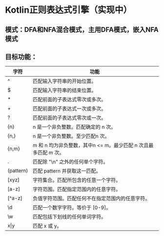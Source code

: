 # Kotlin正则表达式引擎（实现中）

## 模式：DFA和NFA混合模式，主用DFA模式，嵌入NFA模式

## 目标功能：

| 字符        | 功能                                       |
| --------- | ---------------------------------------- |
| ^         | 匹配输入字符串的开始位置。                            |
| $         | 匹配输入字符串的结束位置。                            |
| \*        | 匹配前面的子表达式零次或多次。                          |
| \+        | 匹配前面的子表达式一次或多次。                          |
| ?         | 匹配前面的子表达式零次或一次。                          |
| {n}       | n 是一个非负整数。匹配确定的 n 次。                     |
| {n,}      | n 是一个非负整数。至少匹配n 次。                       |
| {n,m}     | m 和 n 均为非负整数，其中n <= m。最少匹配 n 次且最多匹配 m 次。 |
| .         | 匹配除 "\n" 之外的任何单个字符。                      |
| (pattern) | 匹配 pattern 并获取这一匹配。                      |
| [xyz]     | 字符集合。匹配所包含的任意一个字符。                       |
| [a-z]     | 字符范围。匹配指定范围内的任意字符。                       |
| [^a-z]    | 负值字符范围。匹配任何不在指定范围内的任意字符。                 |
| \\d       | 匹配一个数字字符。等价于 [0-9]。                      |
| \\w       | 匹配包括下划线的任何单词字符。                          |
| x\|y      | 匹配 x 或 y。                                |
